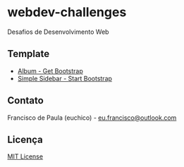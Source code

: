 # webdev-challenges
Desafios de Desenvolvimento Web

## Template

* [Album - Get Bootstrap](https://v5.getbootstrap.com/)
* [Simple Sidebar - Start Bootstrap](https://startbootstrap.com/)

## Contato

Francisco de Paula (euchico) - <eu.francisco@outlook.com>

## Licença

[MIT License](https://github.com/euchico/euchico.github.io/blob/master/LICENSE.md)